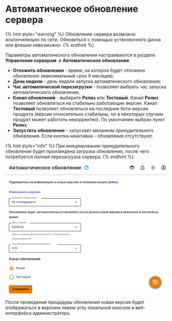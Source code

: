 # Автоматическое обновление сервера

{% hint style="warning" %}
Обновление сервера возможно исключительно по сети. Обновиться с помощью установочного диска или флешки невозможно.
{% endhint %}

Параметры автоматического обновления настраиваются в разделе **Управление сервером -> Автоматическое обновление**.

* **Отложить обновления** - время, на которое будет отложено обновление (максимальный срок 6 месяцев);
* **День недели** - день недели запуска автоматического обновления;
* **Час автоматической перезагрузки** - позволяет выбрать час запуска автоматического обновления;
* **Канал обновлений** - выберите **Релиз** или **Тестовый**. Канал **Релиз** позволяет обновляться на стабильно работающие версии. Канал **Тестовый** позволяет обновляться на последние бета-версии продукта (версии относительно стабильны, но в некоторых случаях продукт может работать некорректно). По умолчанию выбран пункт **Релиз**;
* **Запустить обновление** - запускает механизм принудительного обновления. Если кнопка неактивна - обновления отсутствуют.

{% hint style="info" %}
При инициировании принудительного обновления будет произведена загрузка обновления, после чего потребуется полная перезагрузка сервера.
{% endhint %}

![](../../.gitbook/assets/server-update.png)

После проведения процедуры обновления новая версия будет отображаться в верхнем левом углу локальной консоли и веб-интерфейса администратора.
